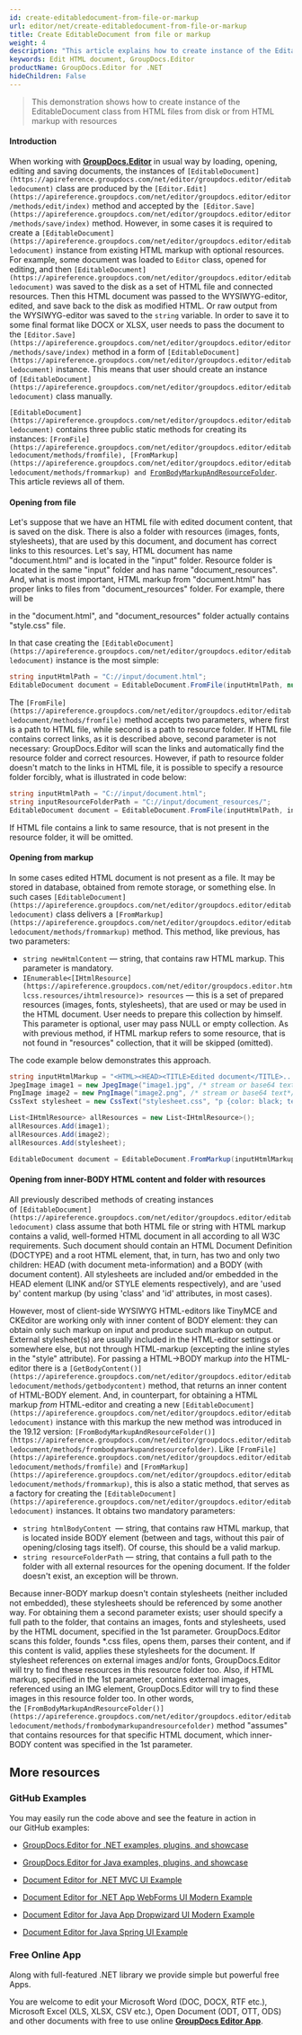 ```yaml
---
id: create-editabledocument-from-file-or-markup
url: editor/net/create-editabledocument-from-file-or-markup
title: Create EditableDocument from file or markup
weight: 4
description: "This article explains how to create instance of the EditableDocument class from HTML files from disk or from HTML markup with resources using GroupDocs.Editor for .NET API."
keywords: Edit HTML document, GroupDocs.Editor
productName: GroupDocs.Editor for .NET
hideChildren: False
---
```

> This demonstration shows how to create instance of the EditableDocument class from HTML files from disk or from HTML markup with resources

#### Introduction

When working with [**GroupDocs.Editor**](https://products.groupdocs.com/editor/net) in usual way by loading, opening, editing and saving documents, the instances of `[EditableDocument](https://apireference.groupdocs.com/net/editor/groupdocs.editor/editabledocument)` class are produced by the `[Editor.Edit](https://apireference.groupdocs.com/net/editor/groupdocs.editor/editor/methods/edit/index)` method and accepted by the` [Editor.Save](https://apireference.groupdocs.com/net/editor/groupdocs.editor/editor/methods/save/index)` method. However, in some cases it is required to create a `[EditableDocument](https://apireference.groupdocs.com/net/editor/groupdocs.editor/editabledocument)` instance from existing HTML markup with optional resources. For example, some document was loaded to `Editor` class, opened for editing, and then `[EditableDocument](https://apireference.groupdocs.com/net/editor/groupdocs.editor/editabledocument)` was saved to the disk as a set of HTML file and connected resources. Then this HTML document was passed to the WYSIWYG-editor, edited, and save back to the disk as modified HTML. Or raw output from the WYSIWYG-editor was saved to the `string` variable. In order to save it to some final format like DOCX or XLSX, user needs to pass the document to the `[Editor.Save](https://apireference.groupdocs.com/net/editor/groupdocs.editor/editor/methods/save/index)` method in a form of `[EditableDocument](https://apireference.groupdocs.com/net/editor/groupdocs.editor/editabledocument)` instance. This means that user should create an instance of `[EditableDocument](https://apireference.groupdocs.com/net/editor/groupdocs.editor/editabledocument)` class manually.

`[EditableDocument](https://apireference.groupdocs.com/net/editor/groupdocs.editor/editabledocument)` contains three public static methods for creating its instances: `[FromFile](https://apireference.groupdocs.com/net/editor/groupdocs.editor/editabledocument/methods/fromfile), [FromMarkup](https://apireference.groupdocs.com/net/editor/groupdocs.editor/editabledocument/methods/frommarkup) and `[`FromBodyMarkupAndResourceFolder`](https://apireference.groupdocs.com/net/editor/groupdocs.editor/editabledocument/methods/frombodymarkupandresourcefolder). This article reviews all of them.

#### Opening from file

Let's suppose that we have an HTML file with edited document content, that is saved on the disk. There is also a folder with resources (images, fonts, stylesheets), that are used by this document, and document has correct links to this resources. Let's say, HTML document has name "document.html" and is located in the "input" folder. Resource folder is located in the same "input" folder and has name "document\_resources". And, what is most important, HTML markup from "document.html" has proper links to files from "document\_resources" folder. For example, there will be

<link rel = "stylesheet" type = "text/css" href = "document\_resources/style.css" />

in the "document.html", and "document\_resources" folder actually contains "style.css" file.

In that case creating the `[EditableDocument](https://apireference.groupdocs.com/net/editor/groupdocs.editor/editabledocument)` instance is the most simple:

```csharp
string inputHtmlPath = "C://input/document.html";
EditableDocument document = EditableDocument.FromFile(inputHtmlPath, null);
```

The `[FromFile](https://apireference.groupdocs.com/net/editor/groupdocs.editor/editabledocument/methods/fromfile)` method accepts two parameters, where first is a path to HTML file, while second is a path to resource folder. If HTML file contains correct links, as it is described above, second parameter is not necessary: GroupDocs.Editor will scan the links and automatically find the resource folder and correct resources. However, if path to resource folder doesn't match to the links in HTML file, it is possible to specify a resource folder forcibly, what is illustrated in code below:

```csharp
string inputHtmlPath = "C://input/document.html";
string inputResourceFolderPath = "C://input/document_resources/";
EditableDocument document = EditableDocument.FromFile(inputHtmlPath, inputResourceFolderPath);
```

If HTML file contains a link to same resource, that is not present in the resource folder, it will be omitted.

#### Opening from markup

In some cases edited HTML document is not present as a file. It may be stored in database, obtained from remote storage, or something else. In such cases `[EditableDocument](https://apireference.groupdocs.com/net/editor/groupdocs.editor/editabledocument)` class delivers a `[FromMarkup](https://apireference.groupdocs.com/net/editor/groupdocs.editor/editabledocument/methods/frommarkup)` method. This method, like previous, has two parameters:

*   `string newHtmlContent` — string, that contains raw HTML markup. This parameter is mandatory.
*   `IEnumerable<[IHtmlResource](https://apireference.groupdocs.com/net/editor/groupdocs.editor.htmlcss.resources/ihtmlresource)> resources` — this is a set of prepared resources (images, fonts, stylesheets), that are used or may be used in the HTML document. User needs to prepare this collection by himself. This parameter is optional, user may pass NULL or empty collection. As with previous method, if HTML markup refers to some resource, that is not found in "resources" collection, that it will be skipped (omitted).

The code example below demonstrates this approach.

```csharp
string inputHtmlMarkup = "<HTML><HEAD><TITLE>Edited document</TITLE>.....";
JpegImage image1 = new JpegImage("image1.jpg", /* stream or base64 text*/);
PngImage image2 = new PngImage("image2.png", /* stream or base64 text*/);
CssText stylesheet = new CssText("stylesheet.css", "p {color: black; text-align: left; }......", System.Text.Encoding.UTF8);

List<IHtmlResource> allResources = new List<IHtmlResource>();
allResources.Add(image1);
allResources.Add(image2);
allResources.Add(stylesheet);

EditableDocument document = EditableDocument.FromMarkup(inputHtmlMarkup, allResources);
```

#### Opening from inner-BODY HTML content and folder with resources

All previously described methods of creating instances of `[EditableDocument](https://apireference.groupdocs.com/net/editor/groupdocs.editor/editabledocument)` class assume that both HTML file or string with HTML markup contains a valid, well-formed HTML document in all according to all W3C requirements. Such document should contain an HTML Document Definition (DOCTYPE) and a root HTML element, that, in turn, has two and only two children: HEAD (with document meta-information) and a BODY (with document content). All stylesheets are included and/or embedded in the HEAD element (LINK and/or STYLE elements respectively), and are 'used by' content markup (by using 'class' and 'id' attributes, in most cases).

However, most of client-side WYSIWYG HTML-editors like TinyMCE and CKEditor are working only with inner content of BODY element: they can obtain only such markup on input and produce such markup on output. External stylesheet(s) are usually included in the HTML-editor settings or somewhere else, but not through HTML-markup (excepting the inline styles in the "style" attribute). For passing a HTML->BODY markup *into* the HTML-editor there is a `[GetBodyContent()](https://apireference.groupdocs.com/net/editor/groupdocs.editor/editabledocument/methods/getbodycontent)` method, that returns an inner content of HTML-BODY element. And, in counterpart, for obtaining a HTML markup *from* HTML-editor and creating a new `[EditableDocument](https://apireference.groupdocs.com/net/editor/groupdocs.editor/editabledocument)` instance with this markup the new method was introduced in the 19.12 version: `[FromBodyMarkupAndResourceFolder()](https://apireference.groupdocs.com/net/editor/groupdocs.editor/editabledocument/methods/frombodymarkupandresourcefolder)`. Like `[FromFile](https://apireference.groupdocs.com/net/editor/groupdocs.editor/editabledocument/methods/fromfile)` and `[FromMarkup](https://apireference.groupdocs.com/net/editor/groupdocs.editor/editabledocument/methods/frommarkup)`, this is also a static method, that serves as a factory for creating the `[EditableDocument](https://apireference.groupdocs.com/net/editor/groupdocs.editor/editabledocument)` instances. It obtains two mandatory parameters:

*   `string htmlBodyContent `— string, that contains raw HTML markup, that is located inside BODY element (between <BODY> and </BODY> tags, without this pair of opening/closing tags itself). Of course, this should be a valid markup.
*   `string resourceFolderPath` — string, that contains a full path to the folder with all external resources for the opening document. If the folder doesn't exist, an exception will be thrown.

Because inner-BODY markup doesn't contain stylesheets (neither included not embedded), these stylesheets should be referenced by some another way. For obtaining them a second parameter exists; user should specify a full path to the folder, that contains an images, fonts and stylesheets, used by the HTML document, specified in the 1st parameter. GroupDocs.Editor scans this folder, founds \*.css files, opens them, parses their content, and if this content is valid, applies these stylesheets for the document. If stylesheet references on external images and/or fonts, GroupDocs.Editor will try to find these resources in this resource folder too. Also, if HTML markup, specified in the 1st parameter, contains external images, referenced using an IMG element, GroupDocs.Editor will try to find these images in this resource folder too. In other words, the `[FromBodyMarkupAndResourceFolder()](https://apireference.groupdocs.com/net/editor/groupdocs.editor/editabledocument/methods/frombodymarkupandresourcefolder)` method "assumes" that contains resources for that specific HTML document, which inner-BODY content was specified in the 1st parameter.

## More resources

### GitHub Examples

You may easily run the code above and see the feature in action in our GitHub examples:

*   [GroupDocs.Editor for .NET examples, plugins, and showcase](https://github.com/groupdocs-editor/GroupDocs.Editor-for-.NET)
    
*   [GroupDocs.Editor for Java examples, plugins, and showcase](https://github.com/groupdocs-editor/GroupDocs.Editor-for-Java)
    
*   [Document Editor for .NET MVC UI Example](https://github.com/groupdocs-editor/GroupDocs.Editor-for-.NET-MVC)
    
*   [Document Editor for .NET App WebForms UI Modern Example](https://github.com/groupdocs-editor/GroupDocs.Editor-for-.NET-WebForms)
    
*   [Document Editor for Java App Dropwizard UI Modern Example](https://github.com/groupdocs-editor/GroupDocs.Editor-for-Java-Dropwizard)
    
*   [Document Editor for Java Spring UI Example](https://github.com/groupdocs-editor/GroupDocs.Editor-for-Java-Spring)
    

### Free Online App

Along with full-featured .NET library we provide simple but powerful free Apps.

You are welcome to edit your Microsoft Word (DOC, DOCX, RTF etc.), Microsoft Excel (XLS, XLSX, CSV etc.), Open Document (ODT, OTT, ODS) and other documents with free to use online **[GroupDocs Editor App](https://products.groupdocs.app/editor)**.
